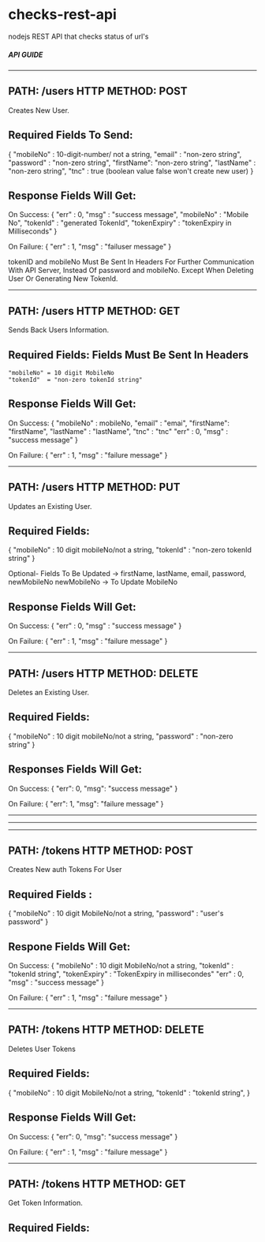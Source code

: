# checks-rest-api
nodejs REST API that checks status of url's 

##### API GUIDE #####

--------------------------------------------------------------------
PATH: /users             HTTP METHOD: POST
--------------------------------------------------------------------
Creates New User.

Required Fields To Send:
---
{
    "mobileNo" : 10-digit-number/ not a string,
    "email"    : "non-zero string",
    "password" : "non-zero string",
    "firstName": "non-zero string",
    "lastName" : "non-zero string",
    "tnc"      :  true  (boolean value false won't create new user)
}


Response Fields Will Get:
---
On Success:
{
    "err"         : 0,
    "msg"         : "success message",
    "mobileNo"    : "Mobile No",
    "tokenId"     : "generated TokenId",
    "tokenExpiry" : "tokenExpiry in Milliseconds"
}

On Failure:
{
    "err" : 1,
    "msg" : "failuser message"
}

tokenID and mobileNo Must Be Sent In Headers For Further Communication With API Server, Instead Of password and mobileNo. Except When Deleting User Or Generating New TokenId.


--------------------------------------------------------------------
PATH: /users                HTTP METHOD: GET
--------------------------------------------------------------------
Sends Back Users Information.

Required Fields: Fields Must Be Sent In Headers
---
    "mobileNo" = 10 digit MobileNo
    "tokenId"  = "non-zero tokenId string"



Response Fields Will Get:
---
On Success:
{
    "mobileNo" : mobileNo,
    "email"    : "emai",
    "firstName": "firstName",
    "lastName" : "lastName",
    "tnc"      : "tnc"
    "err"      : 0,
    "msg"      : "success message"
}

On Failure:
{
    "err" : 1,
    "msg" : "failure message"
}


-------------------------------------------------------------------
PATH: /users                HTTP METHOD: PUT
--------------------------------------------------------------------
Updates an Existing User.

Required Fields: 
---
{
    "mobileNo" : 10 digit mobileNo/not a string,
    "tokenId"  : "non-zero tokenId string"
}

Optional- Fields To Be Updated -> firstName, lastName, email, password, newMobileNo 
newMobileNo -> To Update MobileNo

Response Fields Will Get:
---
On Success:
{
    "err" : 0,
    "msg" : "success message"
}

On Failure:
{
    "err" : 1,
    "msg" : "failure message"
}


-------------------------------------------------------------------
PATH: /users                HTTP METHOD: DELETE
--------------------------------------------------------------------
Deletes an Existing User.

Required Fields: 
---
{
    "mobileNo" : 10 digit mobileNo/not a string,
    "password" : "non-zero string"
} 

Responses Fields Will Get:
---
On Success:
{
    "err": 0,
    "msg": "success message"
}

On Failure: 
{
    "err": 1,
    "msg": "failure message"
}


--------------------------------------------------------------------------------------------------
--------------------------------------------------------------------------------------------------


-------------------------------------------------------------------
PATH: /tokens                HTTP METHOD: POST
--------------------------------------------------------------------
Creates New auth Tokens For User

Required Fields : 
---
{
    "mobileNo" : 10 digit MobileNo/not a string,
    "password" : "user's password"
}

Respone Fields Will Get:
---
On Success: 
{
    "mobileNo"    : 10 digit MobileNo/not a string,
    "tokenId"     : "tokenId string",
    "tokenExpiry" : "TokenExpiry in millisecondes"
    "err"         : 0,
    "msg"         : "success message"
}

On Failure:
{
    "err" : 1,
    "msg" : "failure message"
}


-------------------------------------------------------------------
PATH: /tokens                HTTP METHOD: DELETE
--------------------------------------------------------------------
Deletes User Tokens

Required Fields:
---
{
    "mobileNo"    : 10 digit MobileNo/not a string,
    "tokenId"     : "tokenId string",
}

Response Fields Will Get:
---
On Success:
{
    "err": 0,
    "msg": "success message"
}

On Failure:
{
    "err" : 1,
    "msg" : "failure message"
}


-------------------------------------------------------------------
PATH: /tokens                HTTP METHOD: GET
--------------------------------------------------------------------
Get Token Information.

Required Fields:
---

